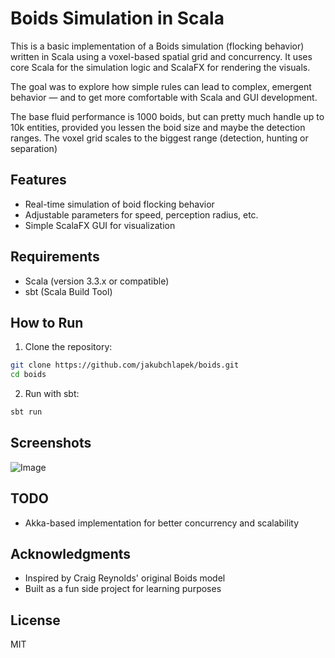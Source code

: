 # Boids Simulation in Scala

This is a basic implementation of a Boids simulation (flocking behavior) written in Scala using a voxel-based spatial grid and concurrency. It uses core Scala for the simulation logic and ScalaFX for rendering the visuals. 

The goal was to explore how simple rules can lead to complex, emergent behavior — and to get more comfortable with Scala and GUI development.

The base fluid performance is 1000 boids, but can pretty much handle up to 10k entities, provided you lessen the boid size and maybe the detection ranges.
The voxel grid scales to the biggest range (detection, hunting or separation)

## Features

- Real-time simulation of boid flocking behavior
- Adjustable parameters for speed, perception radius, etc.
- Simple ScalaFX GUI for visualization

## Requirements

- Scala (version 3.3.x or compatible)
- sbt (Scala Build Tool)

## How to Run

1. Clone the repository:

```bash
git clone https://github.com/jakubchlapek/boids.git
cd boids
```

2. Run with sbt:

```bash
sbt run
```

## Screenshots

![Image](https://github.com/user-attachments/assets/c25b3141-6691-4cb8-a900-cd8eb9ce279f)

## TODO

- Akka-based implementation for better concurrency and scalability

## Acknowledgments

- Inspired by Craig Reynolds' original Boids model
- Built as a fun side project for learning purposes

## License

MIT

